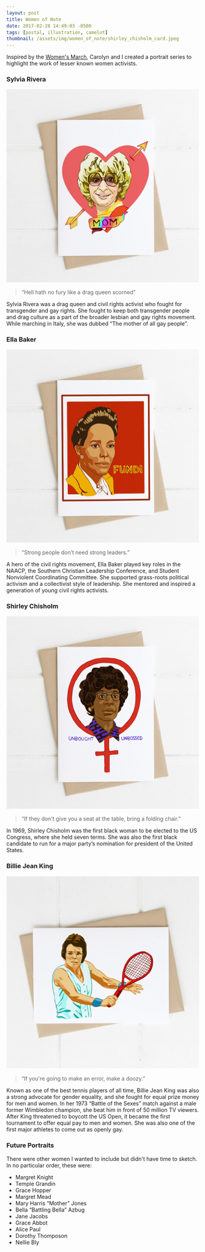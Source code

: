 ```yaml
---
layout: post
title: Women of Note
date: 2017-02-28 14:49:03 -0500
tags: [postal, illustration, camelot]
thumbnail: /assets/img/women_of_note/shirley_chisholm_card.jpeg
---
```


Inspired by the [Women's March](https://en.wikipedia.org/wiki/2017_Women%27s_March), Carolyn and I created a portrait series to highlight the work of lesser known women activists.

### Sylvia Rivera

<div class="row">
  <div class="col-lg-12 pt-4 pb-4">
  	<img class="prototype" src="/assets/img/women_of_note/sylvia_rivera_card.jpeg" alt="Sylvia Rivera A7 card"/>
  </div>
</div>

> “Hell hath no fury like a drag queen scorned”

Sylvia Rivera was a drag queen and civil rights activist who fought for transgender and gay rights. She fought to keep both transgender people and drag culture as a part of the broader lesbian and gay rights movement. While marching in Italy, she was dubbed “The mother of all gay people”.

### Ella Baker

<div class="row">
  <div class="col-lg-12 pt-4 pb-4">
    <img class="prototype" src="/assets/img/women_of_note/ella_baker_card.jpeg" alt="Ella Baker A7 card"/>
  </div>
</div>

> “Strong people don’t need strong leaders.”

A hero of the civil rights movement, Ella Baker played key roles in the NAACP, the Southern Christian Leadership Conference, and Student Nonviolent Coordinating Committee. She supported grass-roots political activism and a collectivist style of leadership. She mentored and inspired a generation of young civil rights activists.

### Shirley Chisholm

<div class="row">
  <div class="col-lg-12 pt-4 pb-4">
    <img class="prototype" src="/assets/img/women_of_note/shirley_chisholm_card.jpeg" alt="Ella Baker A7 card"/>
  </div>
</div>

> “If they don't give you a seat at the table, bring a folding chair.”

In 1969, Shirley Chisholm was the first black woman to be elected to the US Congress, where she held seven terms. She was also the first black candidate to run for a major party’s nomination for president of the United States.

### Billie Jean King

<div class="row">
  <div class="col-lg-12 pt-2 pb-4">
    <img class="prototype" src="/assets/img/women_of_note/bjk_card.jpg" alt="Ella Baker A7 card"/>
  </div>
</div>

> “If you're going to make an error, make a doozy.”

Known as one of the best tennis players of all time, Billie Jean King was also a strong advocate for gender equality, and she fought for equal prize money for men and women. In her 1973 “Battle of the Sexes” match against a male former Wimbledon champion, she beat him in front of 50 million TV viewers. After King threatened to boycott the US Open, it became the first tournament to offer equal pay to men and women. She was also one of the first major athletes to come out as openly gay.

### Future Portraits

There were other women I wanted to include but didn't have time to sketch. In no particular order, these were:

- Margret Knight
- Temple Grandin
- Grace Hopper
- Margret Mead
- Mary Harris “Mother” Jones
- Bella “Battling Bella” Azbug
- Jane Jacobs
- Grace Abbot
- Alice Paul
- Dorothy Thomposon
- Nellie Bly
